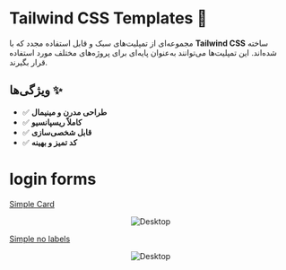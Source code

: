 # Tailwind CSS Templates 🚀  

مجموعه‌ای از تمپلیت‌های سبک و قابل استفاده مجدد که با **Tailwind CSS** ساخته شده‌اند. این تمپلیت‌ها می‌توانند به‌عنوان پایه‌ای برای پروژه‌های مختلف مورد استفاده قرار بگیرند.

## ویژگی‌ها ✨  
- ✅ **طراحی مدرن و مینیمال**  
- ✅ **کاملاً ریسپانسیو**  
- ✅ **قابل شخصی‌سازی**  
- ✅ **کد تمیز و بهینه**

# login forms


<a href="loginForm/Simple Card"> Simple Card </a>
<p align="center">
  <img src="https://github.com/user-attachments/assets/dedc2220-a46a-4376-943c-4ee4733177a6" alt="Desktop">
</p>
</hr>
<a href="loginForm/Simple-no-labels"> Simple no labels </a>
<p align="center">
  <img src="https://github.com/user-attachments/assets/964f5e5e-9bd4-45df-8514-af1c9180c007" alt="Desktop">
  
</p>
